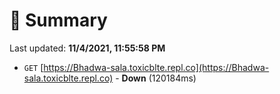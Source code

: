 # 📖 Summary
Last updated: **11/4/2021, 11:55:58 PM**

- `GET` [https://Bhadwa-sala.toxicblte.repl.co](https://Bhadwa-sala.toxicblte.repl.co) - **Down** (120184ms)

